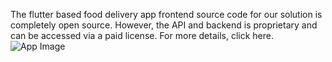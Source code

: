 The flutter based food delivery app frontend source code for our solution is completely open source. However, the API and backend is proprietary and can be accessed via a paid license. For more details, click here. <br/>![App Image](https://admin.ninjascode.com/wp-content/uploads/2025/01/1-scaled.webp)

